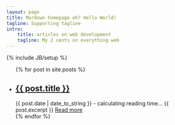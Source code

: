 ```yaml
---
layout: page
title: Mardown homepage eh? Hello World!
tagline: Supporting tagline
intro:
    title: articles on web development
    tagline: My 2 cents on everything web
---
```

{% include JB/setup %}

<ul class="posts">
  {% for post in site.posts %}
    <li data-file="{{ BASE_PATH }}{{ post.url }}" data-target=".content" data-words="{{ post.content | number_of_words }}" class="post" >
      <a href="{{ BASE_PATH }}{{ post.url }}">
        <h2>{{ post.title }}</h2>
      </a>
      <span class="post-date">{{ post.date | date_to_string }} - <span class="eta">calculating reading time...</span></span>
      {{ post.excerpt }}
      <span><a href="{{ BASE_PATH }}{{ post.url }}" title="{{ post.title }}">Read more</a></span>
    </li>
  {% endfor %}
</ul>
